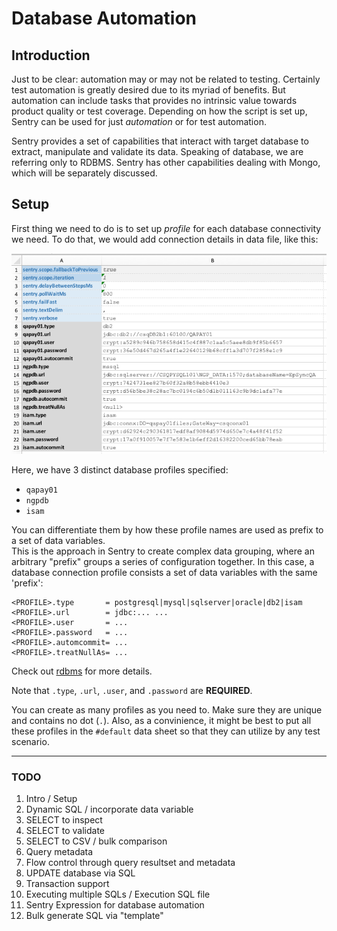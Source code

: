 # Database Automation

## Introduction
Just to be clear: automation may or may not be related to testing.  Certainly test automation is 
greatly desired due to its myriad of benefits.  But automation can include tasks that provides no 
intrinsic value towards product quality or test coverage.  Depending on how the script is set up, 
Sentry can be used for just _automation_ or for test automation.

Sentry provides a set of capabilities that interact with target database to extract, manipulate and 
validate its data.  Speaking of database, we are referring only to RDBMS.  Sentry has other 
capabilities dealing with Mongo, which will be separately discussed.

## Setup
First thing we need to do is to set up _profile_ for each database connectivity we need.  To do 
that, we would add connection details in data file, like this:

![database connectivity](image/db-setup.png)

Here, we have 3 distinct database profiles specified:
- `qapay01`
- `ngpdb`
- `isam`

You can differentiate them by how these profile names are used as prefix to a set of data variables.  
This is the approach in Sentry to create complex data grouping, where an arbitrary "prefix" groups
a series of configuration together.  In this case, a database connection profile consists a set of 
data variables with the same 'prefix':

```
<PROFILE>.type       = postgresql|mysql|sqlserver|oracle|db2|isam
<PROFILE>.url        = jdbc:... ...
<PROFILE>.user       = ...
<PROFILE>.password   = ...
<PROFILE>.automcommit= ...
<PROFILE>.treatNullAs= ...
```

Check out [rdbms](https://confluence.ep.com/display/QA/rdbms) for more details.


Note that `.type`, `.url`, `.user`, and `.password` are **REQUIRED**.

You can create as many profiles as you need to.  Make sure they are unique and contains no dot (`.`).
Also, as a convinience, it might be best to put all these profiles in the `#default` data sheet so
that they can utilize by any test scenario.


***


### TODO
1)	Intro / Setup
2)	Dynamic SQL / incorporate data variable
3)	SELECT to inspect
4)	SELECT to validate
5)	SELECT to CSV / bulk comparison
6)	Query metadata
7)	Flow control through query resultset and metadata
8)	UPDATE database via SQL
9)	Transaction support
10)	Executing multiple SQLs / Execution SQL file
11)	Sentry Expression for database automation 
12)	Bulk generate SQL via "template"

